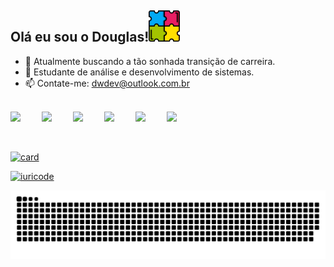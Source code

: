 ## Olá eu sou o Douglas!<img width="50px" src="/autismo.png">

- 🔭 Atualmente buscando a tão sonhada transição de carreira.
- 🌱 Estudante de análise e desenvolvimento de sistemas.
- 📫 Contate-me: dwdev@outlook.com.br
<br>

<div style="display: flex">
  <img width="50px" src="https://devicon-website.vercel.app/api/vscode/original.svg"></img>
  <img width="50px" src="https://cdn.jsdelivr.net/gh/devicons/devicon@latest/icons/intellij/intellij-original.svg"></img>
  <img width="50px" src="https://devicon-website.vercel.app/api/html5/original.svg"></img>
  <img width="50px" src="https://devicon-website.vercel.app/api/css3/original.svg"></img>
  <img width="50px" src="https://devicon-website.vercel.app/api/bootstrap/original.svg?cor=%2359407F"></img>
  <img width="50px" src="https://devicon-website.vercel.app/api/javascript/original.svg"></img>
</div>
<br>
<br>

 [![card](https://github-readme-stats.vercel.app/api?username=DWRada&theme=ambient_gradient&show_icons=true)](https://github.com/anuraghazra/github-readme-stats)
 
 [![iuricode](https://github-readme-stats.vercel.app/api/top-langs/?username=DWRada&theme=ambient_gradient&layout=compact)](https://github.com/anuraghazra/github-readme-stats)


<picture align="center">
  <source media="(prefers-color-scheme: dark)" srcset="https://raw.githubusercontent.com/mari4souza/mari4souza/output/github-contribution-grid-snake-dark.svg">
  <source media="(prefers-color-scheme: light)" srcset="https://raw.githubusercontent.com/mari4souza/mari4souza/output/github-contribution-grid-snake-dark.svg">
  <img align="center" alt="github contribution grid snake animation" src="https://raw.githubusercontent.com/mari4souza/mari4souza/output/github-contribution-grid-snake.svg">
</picture>
